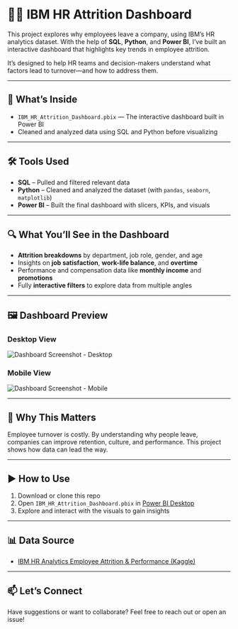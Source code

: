 # 🧑‍💼 IBM HR Attrition Dashboard

This project explores why employees leave a company, using IBM’s HR analytics dataset. With the help of **SQL**, **Python**, and **Power BI**, I’ve built an interactive dashboard that highlights key trends in employee attrition.

It’s designed to help HR teams and decision-makers understand what factors lead to turnover—and how to address them.

---

## 📁 What’s Inside

- `IBM_HR_Attrition_Dashboard.pbix` — The interactive dashboard built in Power BI
- Cleaned and analyzed data using SQL and Python before visualizing

---

## 🛠 Tools Used

- **SQL** – Pulled and filtered relevant data
- **Python** – Cleaned and analyzed the dataset (with `pandas`, `seaborn`, `matplotlib`)
- **Power BI** – Built the final dashboard with slicers, KPIs, and visuals

---

## 🔍 What You’ll See in the Dashboard

- **Attrition breakdowns** by department, job role, gender, and age
- Insights on **job satisfaction**, **work-life balance**, and **overtime**
- Performance and compensation data like **monthly income** and **promotions**
- Fully **interactive filters** to explore data from multiple angles

---

## 🖼 Dashboard Preview

### Desktop View
![Dashboard Screenshot - Desktop](/mnt/data/Screenshot%20(34).png)

### Mobile View
![Dashboard Screenshot - Mobile](/mnt/data/Screenshot%20(35).png)

---

## 🎯 Why This Matters

Employee turnover is costly. By understanding why people leave, companies can improve retention, culture, and performance. This project shows how data can lead the way.

---

## ▶️ How to Use

1. Download or clone this repo
2. Open `IBM_HR_Attrition_Dashboard.pbix` in [Power BI Desktop](https://powerbi.microsoft.com/desktop/)
3. Explore and interact with the visuals to gain insights

---

## 📊 Data Source

- [IBM HR Analytics Employee Attrition & Performance (Kaggle)](https://www.kaggle.com/datasets/pavansubhasht/ibm-hr-analytics-attrition-dataset)

---

## 📫 Let’s Connect

Have suggestions or want to collaborate? Feel free to reach out or open an issue!
